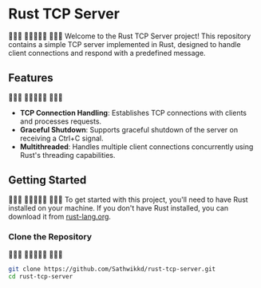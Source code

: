 # Rust TCP Server
🦀🦀🦀 🦀🦀🦀🦀🦀 🦀🦀🦀
Welcome to the Rust TCP Server project! This repository contains a simple TCP server implemented in Rust, designed to handle client connections and respond with a predefined message.
 
## Features
🦀🦀🦀 🦀🦀🦀🦀🦀 🦀🦀🦀
- **TCP Connection Handling**: Establishes TCP connections with clients and processes requests.
- **Graceful Shutdown**: Supports graceful shutdown of the server on receiving a Ctrl+C signal.
- **Multithreaded**: Handles multiple client connections concurrently using Rust's threading capabilities.

## Getting Started
🦀🦀🦀 🦀🦀🦀🦀🦀 🦀🦀🦀
To get started with this project, you'll need to have Rust installed on your machine. If you don't have Rust installed, you can download it from [rust-lang.org](https://www.rust-lang.org/).

### Clone the Repository
🦀🦀🦀 🦀🦀🦀🦀🦀 🦀🦀🦀
```bash
git clone https://github.com/Sathwikkd/rust-tcp-server.git
cd rust-tcp-server
